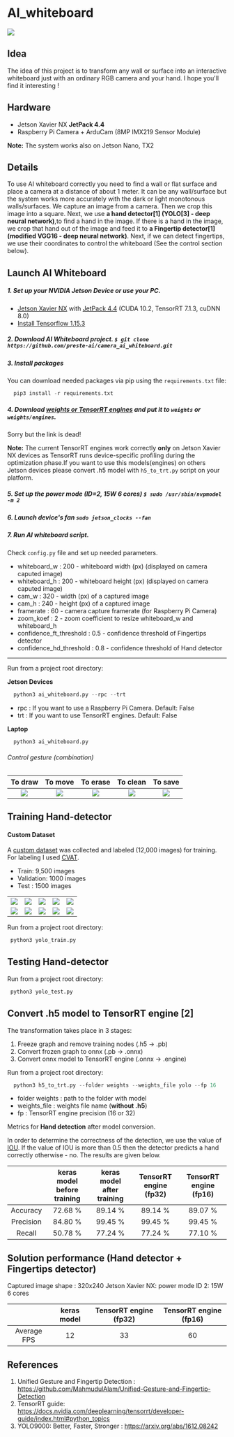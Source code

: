 # AI_whiteboard

![](images/ai_whiteboard.gif)

## Idea

The idea of this project is to transform any wall or surface into an interactive whiteboard just with an ordinary RGB camera and your hand.
I hope you'll find it interesting !

## Hardware

- Jetson Xavier NX **JetPack 4.4**
- Raspberry Pi Camera + ArduCam (8MP IMX219 Sensor Module)

**Note:** The system works also on Jetson Nano, TX2

## Details

To use AI whiteboard correctly you need to find a wall or flat surface and place a camera at a distance of about 1 meter. It can be any wall/surface but the system works more accurately with the dark or light monotonous walls/surfaces.
We capture an image from a camera. Then we crop this image into a square. Next, we use **a hand detector[1]  (YOLO[3] - deep neural network)**,to find a hand in the image. If there is a hand in the image, we crop that hand out of the image and feed it to **a Fingertip detector[1]  (modified VGG16 - deep neural network)**. Next, if we can detect fingertips, we use their coordinates to control the whiteboard (See the control section below). 

## Launch AI Whiteboard

##### 1. Set up your NVIDIA Jetson Device or use your PC.
- [Jetson Xavier NX](https://developer.nvidia.com/embedded/learn/get-started-jetson-xavier-nx-devkit) with [JetPack 4.4](https://developer.nvidia.com/jetpack-sdk-44-archive) (CUDA 10.2, TensorRT 7.1.3, cuDNN 8.0)
- [Install Tensorflow 1.15.3](https://docs.nvidia.com/deeplearning/frameworks/install-tf-jetson-platform/index.html)  

##### 2. Download AI Whiteboard project. `$ git clone https://github.com/preste-ai/camera_ai_whiteboard.git `
 
##### 3. Install packages

You can download needed packages via pip using the `requirements.txt` file:

```python
  pip3 install -r requirements.txt
```

##### 4. Download [weights or TensorRT engines](https://drive.google.com/drive/folders/1eDBqbZfoY7XJ3fYv8FEMJ5AZe_3n0sjU?usp=sharing) and put it to `weights` or `weights/engines`.
 Sorry but the link is dead!

**Note:** The current TensorRT engines work correctly **only** on Jetson Xavier NX devices as TensorRT runs device-specific profiling during the optimization phase.If you want to use this models(engines) on others Jetson devices please convert .h5 model with `h5_to_trt.py` script on your platform. 

##### 5. Set up the power mode (ID=2, 15W 6 cores) `$ sudo /usr/sbin/nvpmodel -m 2`

##### 6. Launch device's fan `sudo jetson_clocks --fan` 

##### 7. Run AI whiteboard script. 

Check `config.py` file and set up needed parameters.
- whiteboard_w : 200 - whiteboard width (px) (displayed on camera caputed image)
- whiteboard_h : 200 - whiteboard height (px) (displayed on camera caputed image)
- cam_w       : 320 - width (px) of a captured image 
- cam_h       : 240 - height (px) of a captured image
- framerate   : 60 - camera capture framerate (for Raspberry Pi Camera)
- zoom_koef   : 2 - zoom coefficient to resize whiteboard_w and whiteboard_h
- confidence_ft_threshold : 0.5 - confidence threshold of Fingertips detector
- confidence_hd_threshold : 0.8 - confidence threshold of Hand detector      

---
Run from a project root directory:

**Jetson Devices**
```python 
  python3 ai_whiteboard.py --rpc --trt 
```
- rpc : If you want to use a Raspberry Pi Camera. Default: False
- trt : If you want to use TensorRT engines. Default: False

**Laptop**
```python
  python3 ai_whiteboard.py 
```

###### Control gesture (combination)
| To draw | To move | To erase | To clean | To save | 
|:---------------:|:---------------:|:---------------:|:---------------:|:---------------:|
|![](images/to_paint.jpg)|![](images/to_move.jpg)|![](images/to_erase.jpg)|![](images/to_clean.jpg)|![](images/to_save.jpg)|
 

## Training Hand-detector

#### Custom Dataset

A [custom dataset](https://drive.google.com/drive/folders/1rFHtl6A4EKokuOQk-9vqvWV0WiKyRfco?usp=sharing) was collected and labeled (12,000 images) for training. For labeling I used [CVAT](https://github.com/openvinotoolkit/cvat).

- Train: 9,500 images
- Validation: 1000 images
- Test : 1500 images

|  |  |  |  |  | 
|:---------------:|:---------------:|:---------------:|:---------------:|:---------------:|
|![](images/1.jpg)|![](images/2.jpg)|![](images/3.jpg)|![](images/4.jpg)|![](images/5.jpg)|
|![](images/6.jpg)|![](images/7.jpg)|![](images/8.jpg)|![](images/9.jpg)|![](images/10.jpg)|
 

Run from a project root directory:

```python
 python3 yolo_train.py
```


## Testing Hand-detector

Run from a project root directory:

```python
 python3 yolo_test.py
```

## Convert .h5 model to TensorRT engine [2]

The transformation takes place in 3 stages:
1. Freeze graph and remove training nodes (.h5 -> .pb)
2. Convert frozen graph to onnx (.pb -> .onnx)
3. Convert onnx model to TensorRT engine (.onnx -> .engine)

Run from a project root directory:

```python
  python3 h5_to_trt.py --folder weights --weights_file yolo --fp 16
```

- folder weights : path to the folder with model
- weights_file : weights file name (**without .h5**)
- fp : TensorRT engine precision (16 or 32)

Metrics for **Hand detection** after model conversion. 

In order to determine the correctness of the detection, we use the value of [IOU](https://medium.com/towards-artificial-intelligence/understanding-iou-metric-in-object-detection-1e5532f06a76). If the value of IOU is more than 0.5 then the detector predicts a hand correctly otherwise - no. The results are given below. 


|  | keras model before training | keras model after training | TensorRT engine (fp32) | TensorRT engine (fp16) | 
|:---------------:|:---------------:|:---------------:|:---------------:|:---------------:|
| Accuracy    | 72.68 % | 89.14 % | 89.14 % | 89.07 % |
| Precision   | 84.80 % | 99.45 % | 99.45 % | 99.45 % |
| Recall      | 50.78 % | 77.24 % | 77.24 % | 77.10 % |


## Solution performance (Hand detector + Fingertips detector)

Captured image shape : 320x240
Jetson Xavier NX: power mode ID 2: 15W 6 cores

|  | keras model | TensorRT engine (fp32) | TensorRT engine (fp16) | 
|:---------------:|:---------------:|:---------------:|:---------------:|
| Average FPS | 12 | 33 | 60 |



## References
1. Unified Gesture and Fingertip Detection : https://github.com/MahmudulAlam/Unified-Gesture-and-Fingertip-Detection
2. TensorRT guide: https://docs.nvidia.com/deeplearning/tensorrt/developer-guide/index.html#python_topics
3. YOLO9000: Better, Faster, Stronger : https://arxiv.org/abs/1612.08242
